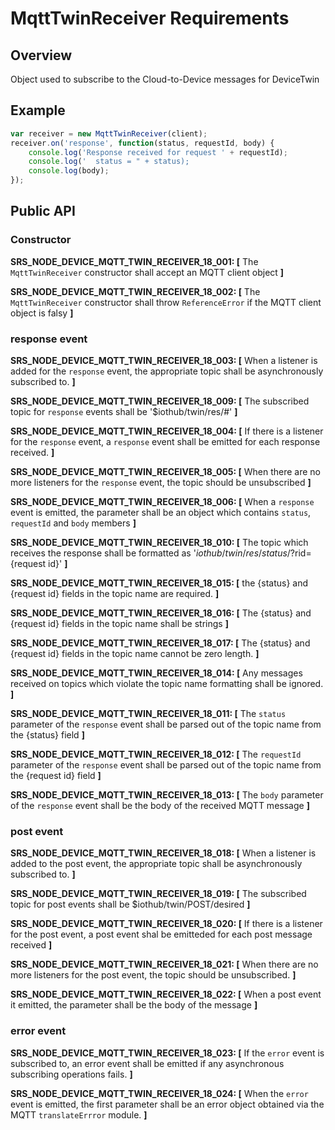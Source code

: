 # MqttTwinReceiver Requirements

## Overview
Object used to subscribe to the Cloud-to-Device messages for DeviceTwin

## Example
```javascript
var receiver = new MqttTwinReceiver(client);
receiver.on('response', function(status, requestId, body) {
    console.log('Response received for request ' + requestId);
    console.log('  status = " + status);
    console.log(body);
});
```

## Public API

### Constructor

**SRS_NODE_DEVICE_MQTT_TWIN_RECEIVER_18_001: [** The `MqttTwinReceiver` constructor shall accept an MQTT client object **]**

**SRS_NODE_DEVICE_MQTT_TWIN_RECEIVER_18_002: [** The `MqttTwinReceiver` constructor shall throw `ReferenceError` if the MQTT client object is falsy **]**

### response event

**SRS_NODE_DEVICE_MQTT_TWIN_RECEIVER_18_003: [** When a listener is added for the `response` event, the appropriate topic shall be asynchronously subscribed to. **]**

**SRS_NODE_DEVICE_MQTT_TWIN_RECEIVER_18_009: [** The subscribed topic for `response` events shall be '$iothub/twin/res/#' **]**

**SRS_NODE_DEVICE_MQTT_TWIN_RECEIVER_18_004: [** If there is a listener for the `response` event, a `response` event shall be emitted for each response received. **]**

**SRS_NODE_DEVICE_MQTT_TWIN_RECEIVER_18_005: [** When there are no more listeners for the `response` event, the topic should be unsubscribed **]**

**SRS_NODE_DEVICE_MQTT_TWIN_RECEIVER_18_006: [** When a `response` event is emitted, the parameter shall be an object which contains `status`, `requestId` and `body` members **]** 

**SRS_NODE_DEVICE_MQTT_TWIN_RECEIVER_18_010: [** The topic which receives the response shall be formatted as '$iothub/twin/res/{status}/?$rid={request id}' **]**

**SRS_NODE_DEVICE_MQTT_TWIN_RECEIVER_18_015: [** the {status} and {request id} fields in the topic name are required. **]**

**SRS_NODE_DEVICE_MQTT_TWIN_RECEIVER_18_016: [** The {status} and {request id} fields in the topic name shall be strings **]**

**SRS_NODE_DEVICE_MQTT_TWIN_RECEIVER_18_017: [** The {status} and {request id} fields in the topic name cannot be zero length. **]**

**SRS_NODE_DEVICE_MQTT_TWIN_RECEIVER_18_014: [** Any messages received on topics which violate the topic name formatting shall be ignored. **]**

**SRS_NODE_DEVICE_MQTT_TWIN_RECEIVER_18_011: [** The `status` parameter of the `response` event shall be parsed out of the topic name from the {status} field **]**

**SRS_NODE_DEVICE_MQTT_TWIN_RECEIVER_18_012: [** The `requestId` parameter of the `response` event shall be parsed out of the topic name from the {request id} field **]**

**SRS_NODE_DEVICE_MQTT_TWIN_RECEIVER_18_013: [** The `body` parameter of the `response` event shall be the body of the received MQTT message **]** 

### post event

**SRS_NODE_DEVICE_MQTT_TWIN_RECEIVER_18_018: [** When a listener is added to the post event, the appropriate topic shall be asynchronously subscribed to. **]**

**SRS_NODE_DEVICE_MQTT_TWIN_RECEIVER_18_019: [** The subscribed topic for post events shall be $iothub/twin/POST/desired **]**

**SRS_NODE_DEVICE_MQTT_TWIN_RECEIVER_18_020: [** If there is a listener for the post event, a post event shal be emitteded for each post message received **]**

**SRS_NODE_DEVICE_MQTT_TWIN_RECEIVER_18_021: [** When there are no more listeners for the post event, the topic should be unsubscribed. **]**

**SRS_NODE_DEVICE_MQTT_TWIN_RECEIVER_18_022: [** When a post event it emitted, the parameter shall be the body of the message **]**

### error event

**SRS_NODE_DEVICE_MQTT_TWIN_RECEIVER_18_023: [** If the `error` event is subscribed to, an error event shall be emitted if any asynchronous subscribing operations fails. **]**

**SRS_NODE_DEVICE_MQTT_TWIN_RECEIVER_18_024: [** When the `error` event is emitted, the first parameter shall be an error object obtained via the MQTT `translateErrror` module. **]**
